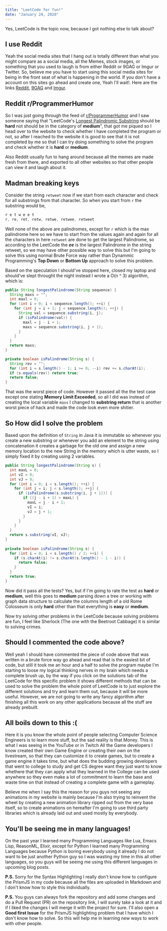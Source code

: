 ```yaml
---
title: "LeetCode for fun!"
date: "January 24, 2020"
---
```


Yes, LeetCode is the topic now, because I got nothing else to talk about?

## I use Reddit

Yeah the social media sites that I hang out is totally different than what you might compare as a social media, all the Memes, stock images, or something that you used to laugh is from either Reddit or 9GAG or Imgur or Twitter. So, believe me you have to start using this social media sites for being in the front seat of what is happening in the world. If you don't have a account on this sites go ahead and create one, Yeah I'll wait!. Here are the links [Reddit](https://reddit.com), [9GAG](https://9gag.com) and [Imgur](https://imgur.com).

## Reddit r/ProgrammerHumor

So I was just going through the feed of [r/ProgrammerHumor](https://reddit.com/r/ProgrammerHumor) and I saw someone saying that "LeetCode's [Longest Palindromic Substring](https://leetcode.com/problems/longest-palindromic-substring/submissions/) should be **hard** not should be in the category of **medium**", that got me piqued so I head over to the website to check whether I have completed the program or not, so after I reached to the website it is good to see that it is not completed by me so that I can try doing something to solve the program and check whether it is **hard** or **medium**.

Also Reddit usually fun to hang around because all the memes are made fresh from there, and exported to all other websites so that other people can view it and laugh about it.

## Madman breaking keys

Consider the string `retweet` now if we start from each character and check for all substrings from that character. So when you start from `r` the substring would be,
```java
r e t w e e t
r, re, ret, retw, retwe, retwee, retweet
```
Well none of the above are palindromes, except for `r` which is the max palindrome here so we have to start from the values again and again for all the characters in here `retweet` are done to get the largest Palindrome, so according to the LeetCode the ***ee*** is the largest Palindrome in the string retweet, so we may have other possible way to solve this but I'm going to solve this using normal Brute Force way rather than Dynammic Programming's **Top Down** or **Bottom Up** approach to solve this problem.

Based on the speculation I should've stopped here, closed my laptop and should've slept throught the night instead I wrote a O(n ^ 3) algorithm, which is:

```java
public String longestPalindrome(String sequence) {
  String maxs = "";
  int maxl = 0;
  for (int i = 0; i < sequence.length(); ++i) {
    for (int j = i + 1; j < sequence.length(); ++j) {
      String val = sequence.substring(i, j);
      if (isPalindrome(val)) {
        maxl = j - i + 1;
        maxs = sequence.substring(i, j + 1);
      }
    }
  }
  return maxs;
}

private boolean isPalindrome(String s) {
  String rev = "";
  for (int i = s.length() - 1; i >= 0; --i) rev += s.charAt(i);
  if (s.equals(rev)) return true;
  return false;
}
```
That was the worst piece of code. However it passed all the the test case except one stating **Memory Limit Exceeded**, so all I did was instead of creating the local variable `maxs` I changed to **substring return** that is another worst piece of hack and made the code look even more shitier.

## So How did I solve the problem

Based upon the definition of `String` in Java it is immutable so whenever you create a new substring or whenever you add an element to the string using concatenation it creates a garbage for the old one and assign a new memory location to the new String in the memory which is utter waste, so I simply fixed it by creating using 2 variables.


```java
public String longestPalindrome(String s) {
  int maxL = 0;
  int vI = 0;
  int vJ = 0;
  for (int i = 0; i < s.length(); ++i) {
    for (int j = i; j < s.length(); ++j) {
      if (isPalindrome(s.substring(i, j + 1))) {
        if ((j - i + 1) > maxL) {
          maxL = j - i + 1;
          vI = i;
          vJ = j + 1;
        }
      }
    }
  }
  return s.substring(vI, vJ);
}
    
private boolean isPalindrome(String s) {
  for (int i = 0; i < s.length() / 2; ++i) {
    if (s.charAt(i) != s.charAt(s.length() - 1 - i)) {
      return false;
    }
  }
  return true;
}
```
Now did it pass all the tests? Yes, but if I'm going to rate the test as **hard** or **medium**, well this goes to **medium** parsing down a tree or working with graph data structure to calculate the columns length of a old Rome Colosseum is only **hard** other than that everything is **easy** or **medium**.

Now try solving other problems in the LeetCode because solving problems are fun, I feel like Sherlock (The one with the Beetroot Cabbage) it is similar to solving crimes.

## Should I commented the code above?

Well yeah I should have commented the piece of code above that was written in a brute force way go ahead and read that is the easiest bit of code, but still it took me an hour and a half to solve the program maybe I'm starting to loose my logical thinking nerves in my brain which needs a complete brush up, by the way if you click on the solutions tab of the LeetCode for this specific problem it shows different methods that can be used to solve the problem the whole point of LeetCode is to just explore the different solutions and try and learn them out, because it will be more useful. However, we are not going to write any fancy algorithm after finishing all this work on any other applications because all the stuff are already prebuilt.

## All boils down to this :(

Here it is you know the whole point of people selecting Computer Science Engineers is to learn more stuff, but the sad reality is that Money. This is what I was seeing in the YouTube or in Twitch All the Game developers I know created their own Game Engine or creating their own on the livestream, so that they can customize it to create games, but to create a game engine it takes time, but what does the budding growing developers that went to college to study and get CS degree want they just want to know whethere that they can apply what they learned in the College can be used anywhere so they even make a lot of commitment to learn the base and waste time on that instead of creating a complete game with a gameplay.

Believe me when I say this the reason for you guys not seeing any animations in my website is mainly because I'm also trying to reinvent the wheel by creating a new animation library ripped out from the very base itself, so to create animations on hereafter I'm going to use third party libraries which is already laid out and used mostly by everybody.

## You'll be seeing me in many languages!

On the past year I learned many Programming Languages like Lua, Emacs Lisp, ReasonML, Elixir, except for Python I learned many Programming Languages because Python is boring everybody using it already I do not want to be just another Python guy so I was wasting my time in this all other languages, so you guys will be seeing me using this different languages in upcoming blog posts.


**P.S.** Sorry for the Syntax Highlighting I really don't know how to configure the PrismJS in my code because all the files are uploaded in Markdown and I don't know how to style this individually.

**P.S.** You guys can always fork the repository and add some changes and do a Pull Request (PR) on the repository link, I will surely take a look at it and if I liked the changes I will merge it with the project for sure. I'll also open a **Good first Issue** for the PrismJS highlighting problem that I have which I don't know how to solve. So this will help me in learning new ways to work with other people.